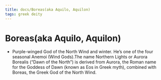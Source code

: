 ```yaml
---
title: docs/Boreas(aka Aquilo, Aquilon)
tags: greek deity
---
```


# Boreas(aka Aquilo, Aquilon) 
- Purple-winged God of the North Wind and winter. He’s one of the four seasonal Anemoi (Wind Gods).The name Northern Lights or Aurora Borealis (“Dawn of the North”) is derived from Aurora, the Roman name for the Goddess of Dawn (known as Eos in Greek myth), combined with Boreas, the Greek God of the North Wind.